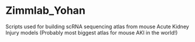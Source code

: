 # Zimmlab_Yohan

Scripts used for building scRNA sequencing atlas from mouse Acute Kidney Injury models
(Probably most biggest atlas for mouse AKI in the world!)
